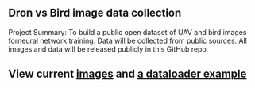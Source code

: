 ## Dron vs Bird image data collection

Project Summary: To build a public open dataset of UAV and bird images forneural network training. Data will be collected from public sources. All images and data will be released publicly in this GitHub repo.

## View current [images](images) and [a dataloader example](https://colab.research.google.com/drive/1Hpl_3_qmKMLv7sdCWR6-C5Li6F_ZvCb_?usp=sharing)
